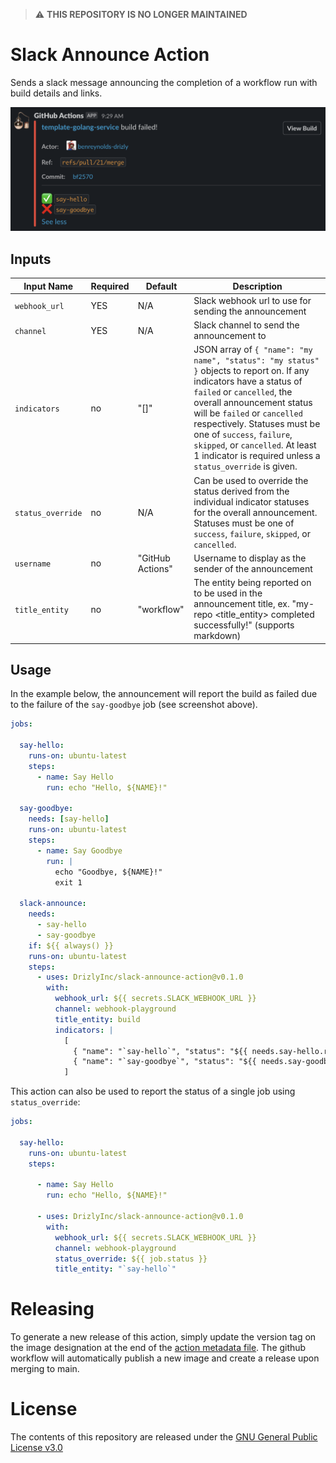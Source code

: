 > :warning: **THIS REPOSITORY IS NO LONGER MAINTAINED**

# Slack Announce Action

Sends a slack message announcing the completion of a workflow run with build details and links.

![Screenshot](/msg-screenshot.png)

## Inputs

| Input Name  | Required | Default | Description |
| ----------- | ----------- | ---------- | ---------- |
| `webhook_url` | YES       | N/A | Slack webhook url to use for sending the announcement |
| `channel` | YES | N/A | Slack channel to send the announcement to |
| `indicators` | no | "[]" | JSON array of `{ "name": "my name", "status": "my status" }` objects to report on. If any indicators have a status of `failed` or `cancelled`, the overall announcement status will be `failed` or `cancelled` respectively. Statuses must be one of `success`, `failure`, `skipped`, or `cancelled`. At least 1 indicator is required unless a `status_override` is given. |
| `status_override` | no | N/A | Can be used to override the status derived from the individual indicator statuses for the overall announcement. Statuses must be one of `success`, `failure`, `skipped`, or `cancelled`. |
| `username` | no | "GitHub Actions" | Username to display as the sender of the announcement |
| `title_entity` | no | "workflow" | The entity being reported on to be used in the announcement title, ex. "my-repo <title_entity> completed successfully!" (supports markdown) |

## Usage

In the example below, the announcement will report the build as failed due to the failure of the `say-goodbye` job (see screenshot above).

```yaml
jobs:

  say-hello:
    runs-on: ubuntu-latest
    steps:
      - name: Say Hello
        run: echo "Hello, ${NAME}!"

  say-goodbye:
    needs: [say-hello]
    runs-on: ubuntu-latest
    steps:
      - name: Say Goodbye
        run: |
          echo "Goodbye, ${NAME}!"
          exit 1

  slack-announce:
    needs:
      - say-hello
      - say-goodbye
    if: ${{ always() }}
    runs-on: ubuntu-latest
    steps:
      - uses: DrizlyInc/slack-announce-action@v0.1.0
        with:
          webhook_url: ${{ secrets.SLACK_WEBHOOK_URL }}
          channel: webhook-playground
          title_entity: build
          indicators: |
            [
              { "name": "`say-hello`", "status": "${{ needs.say-hello.result }}" },
              { "name": "`say-goodbye`", "status": "${{ needs.say-goodbye.result }}" }
            ]
```

This action can also be used to report the status of a single job using `status_override`:
```yaml
jobs:

  say-hello:
    runs-on: ubuntu-latest
    steps:

      - name: Say Hello
        run: echo "Hello, ${NAME}!"

      - uses: DrizlyInc/slack-announce-action@v0.1.0
        with:
          webhook_url: ${{ secrets.SLACK_WEBHOOK_URL }}
          channel: webhook-playground
          status_override: ${{ job.status }}
          title_entity: "`say-hello`"
```

# Releasing

To generate a new release of this action, simply update the version tag on the image designation at the end of the [action metadata file](./action.yml). The github workflow will automatically publish a new image and create a release upon merging to main.

# License

The contents of this repository are released under the [GNU General Public License v3.0](LICENSE)
